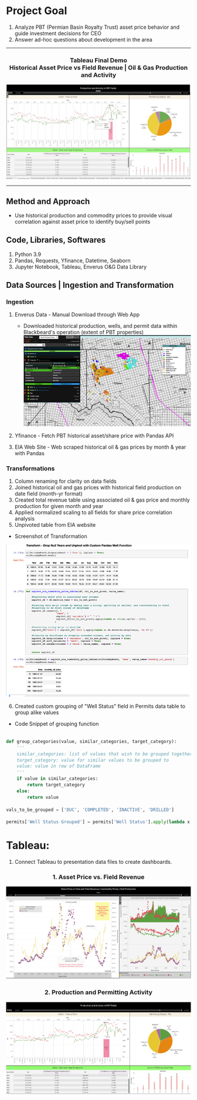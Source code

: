 # Project Goal

1. Analyze PBT (Permian Basin Royalty Trust) asset price behavior and guide investment decisions for CEO
2. Answer ad-hoc questions about development in the area
<hr>

<h3 style='text-align:center'> Tableau Final Demo <br>Historical Asset Price vs Field Revenue | Oil & Gas Production and Activity</h3>

![dynamic_demo](Images/dynamic_demo_gif.gif)

<hr>

## Method and Approach
* Use historical production and commodity prices to provide visual correlation against asset price to identify buy/sell points

## Code, Libraries, Softwares
1. Python 3.9
2. Pandas, Requests, Yfinance, Datetime, Seaborn
3. Jupyter Notebook, Tableau, Enverus O&G Data Library

## Data Sources | Ingestion and Transformation
### Ingestion
1. Enverus Data - Manual Download through Web App
    * Downloaded historical production, wells, and permit data within Blackbeard's operation (extent of PBT properties)
![map_area](Images/data_extent_map.png)

2. Yfinance - Fetch PBT historical asset/share price with Pandas API 
3. EIA Web Site - Web scraped historical oil & gas prices by month & year with Pandas

### Transformations
1. Column renaming for clarity on data fields
2. Joined historical oil and gas prices with historical field production on date field (month-yr format)
3. Created total revenue table using associated oil & gas price and monthly production for given month and year
4. Applied normalized scaling to all fields for share price correlation analysis
5. Unpivoted table from EIA website
* Screenshot of Transformation

![unpivot_trans](Images/unpivot_trans.png)


6. Created custom grouping of "Well Status" field in Permits data table to group alike values

* Code Snippet of grouping function
```python

def group_categories(value, similar_categories, target_category):
    '''
    similar_categories: list of values that wish to be grouped together
    target_category: value for similar values to be grouped to
    value: value in row of DataFrame
    '''
    if value in similar_categories:
        return target_category
    else:
        return value

vals_to_be_grouped = ['DUC', 'COMPLETED', 'INACTIVE', 'DRILLED']

permits['Well Status Grouped'] = permits['Well Status'].apply(lambda x: group_categories(x, vals_to_be_grouped, 'Drilled, Not Producing'))

```

# Tableau:
1. Connect Tableau to presentation data files to create dashboards.

<h3 style='text-align:center'> 1. Asset Price vs. Field Revenue</h3>

![tableau_asset_vs_revenue](Images/tableau_dash_asset_vs_field_revenue.png)


<h3 style='text-align:center'>2. Production and Permitting Activity</h3>

![map_area](Images/oil_gas_activity_dash.png)
